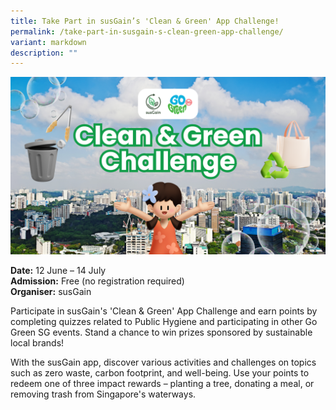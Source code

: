 ```yaml
---
title: Take Part in susGain’s 'Clean & Green' App Challenge!
permalink: /take-part-in-susgain-s-clean-green-app-challenge/
variant: markdown
description: ""
---
```

![](/images/susGain_x_Go_Green_SG_2024.png)

**Date:** 12 June – 14 July<br>
**Admission:** Free (no registration required)<br>
**Organiser:** susGain

Participate in susGain's 'Clean &amp; Green' App Challenge and earn points by completing quizzes related to Public Hygiene and participating in other Go Green SG events. Stand a chance to win prizes sponsored by sustainable local brands! 

With the susGain app, discover various activities and challenges on topics such as zero waste, carbon footprint, and well-being. Use your points to redeem one of three impact rewards – planting a tree, donating a meal, or removing trash from Singapore's waterways.

<a class="btn-link" target="_blank" href="https://www.susgain.com/">
	<img src="/images/more-info-btn.png">
</a>

<style>
	.btn-link {
		display: none;
	}
	a.btn-link[target="_blank"]:after {
	display: none;
}
	.btn-link > img {
		width: 100%;
	}
	
</style>